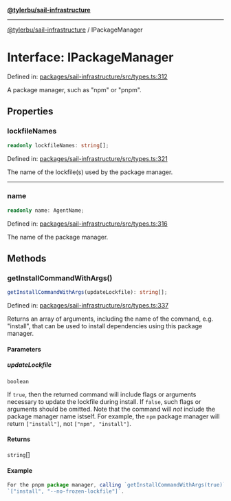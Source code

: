 [**@tylerbu/sail-infrastructure**](../README.md)

***

[@tylerbu/sail-infrastructure](../README.md) / IPackageManager

# Interface: IPackageManager

Defined in: [packages/sail-infrastructure/src/types.ts:312](https://github.com/microsoft/FluidFramework/blob/main/packages/sail-infrastructure/src/types.ts#L312)

A package manager, such as "npm" or "pnpm".

## Properties

### lockfileNames

```ts
readonly lockfileNames: string[];
```

Defined in: [packages/sail-infrastructure/src/types.ts:321](https://github.com/microsoft/FluidFramework/blob/main/packages/sail-infrastructure/src/types.ts#L321)

The name of the lockfile(s) used by the package manager.

***

### name

```ts
readonly name: AgentName;
```

Defined in: [packages/sail-infrastructure/src/types.ts:316](https://github.com/microsoft/FluidFramework/blob/main/packages/sail-infrastructure/src/types.ts#L316)

The name of the package manager.

## Methods

### getInstallCommandWithArgs()

```ts
getInstallCommandWithArgs(updateLockfile): string[];
```

Defined in: [packages/sail-infrastructure/src/types.ts:337](https://github.com/microsoft/FluidFramework/blob/main/packages/sail-infrastructure/src/types.ts#L337)

Returns an array of arguments, including the name of the command, e.g. "install", that can be used to install
dependencies using this package manager.

#### Parameters

##### updateLockfile

`boolean`

If `true`, then the returned command will include flags or arguments necessary to update
the lockfile during install. If `false`, such flags or arguments should be omitted. Note that the command will
_not_ include the package manager name istself. For example, the `npm` package manager will return `["install"]`,
not `["npm", "install"]`.

#### Returns

`string`[]

#### Example

```ts
For the pnpm package manager, calling `getInstallCommandWithArgs(true)` would return
`["install", "--no-frozen-lockfile"]`.
```
